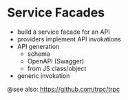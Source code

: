 Service Facades
===============

- build a service facade for an API
- providers implement API invokations
- API generation
    - schema
    - OpenAPI (Swagger)
    - from JS class/object
- generic invokation




@see also: https://github.com/trpc/trpc

